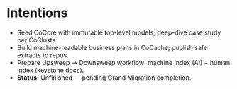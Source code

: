 # Intentions

- Seed CoCore with immutable top-level models; deep-dive case study per CoClusta.
- Build machine-readable business plans in CoCache; publish safe extracts to repos.
- Prepare Upsweep → Down­sweep workflow: machine index (AI) + human index (keystone docs).
- **Status:** Unfinished — pending Grand Migration completion.